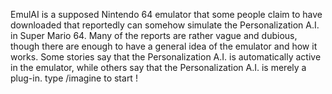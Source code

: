 EmulAI is a supposed Nintendo 64 emulator that some people claim to have downloaded that reportedly can somehow simulate the Personalization A.I. in Super Mario 64. Many of the reports are rather vague and dubious, though there are enough to have a general idea of the emulator and how it works. Some stories say that the Personalization A.I. is automatically active in the emulator, while others say that the Personalization A.I. is merely a plug-in. type /imagine to start !
